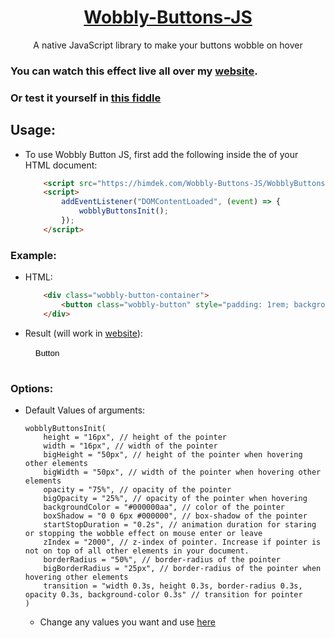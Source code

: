 <p align="center">
 <a href="https://himdek.com/Wobbly-Buttons"><h1 id="repo-name" align="center">Wobbly-Buttons-JS</h1></a>
 <p id="repo-subtitle" align="center">A native JavaScript library to make your buttons wobble on hover</p>
</p>

<h3 id="repo-desc">
    You can watch this effect live all over my <a href="https://himdek.com/Wobbly-Buttons-JS">website</a>.
</h3>
<h3>Or test it yourself in <a href="https://jsfiddle.net/HimDek/98abx10z/">this fiddle</a></h3>

## Usage:

* To use <span id="repo-title">Wobbly Button JS</span>, first add the following inside the <body> of your HTML document:
    ``` HTML
        <script src="https://himdek.com/Wobbly-Buttons-JS/WobblyButtons.js"></script>
        <script>
            addEventListener("DOMContentLoaded", (event) => {
                wobblyButtonsInit();
            });
        </script>
    ```

### Example:
* HTML:
    ``` HTML
        <div class="wobbly-button-container">
            <button class="wobbly-button" style="padding: 1rem; background-color: #00000000; border: none;">Button</button>
        </div>
    ```
* Result <span class="d-none">(will work in <a href="https://himdek.com/Wobbly-Buttons-JS">website</a>)</span>:
        <div class="wobbly-button-container" style="width: fit-content">
            <button class="wobbly-button" style="padding: 1rem; background-color: #00000000; border: none;">Button</button>
        </div>

### Options:
* Default Values of arguments:
    ``` JS
    wobblyButtonsInit(
        height = "16px", // height of the pointer
        width = "16px", // width of the pointer
        bigHeight = "50px", // height of the pointer when hovering other elements
        bigWidth = "50px", // width of the pointer when hovering other elements
        opacity = "75%", // opacity of the pointer
        bigOpacity = "25%", // opacity of the pointer when hovering
        backgroundColor = "#000000aa", // color of the pointer
        boxShadow = "0 0 6px #000000", // box-shadow of the pointer
        startStopDuration = "0.2s", // animation duration for staring or stopping the wobble effect on mouse enter or leave 
        zIndex = "2000", // z-index of pointer. Increase if pointer is not on top of all other elements in your document.
        borderRadius = "50%", // border-radius of the pointer
        bigBorderRadius = "25px", // border-radius of the pointer when hovering other elements
        transition = "width 0.3s, height 0.3s, border-radius 0.3s, opacity 0.3s, background-color 0.3s" // transition for pointer
    )
    ```
    * Change any values you want and use <a href="#usage">here</a>
